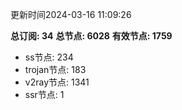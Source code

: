 更新时间2024-03-16 11:09:26

**总订阅: 34**
**总节点: 6028**
**有效节点: 1759**
- ss节点: 234
- trojan节点: 183
- v2ray节点: 1341
- ssr节点: 1
